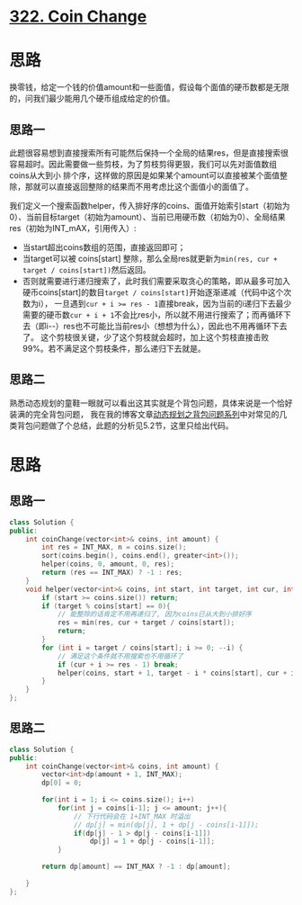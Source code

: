 # [322. Coin Change](https://leetcode.com/problems/coin-change/)

# 思路
换零钱，给定一个钱的价值amount和一些面值，假设每个面值的硬币数都是无限的，问我们最少能用几个硬币组成给定的价值。

## 思路一
此题很容易想到直接搜索所有可能然后保持一个全局的结果res，但是直接搜索很容易超时。因此需要做一些剪枝，为了剪枝剪得更狠，我们可以先对面值数组coins从大到小
排个序，这样做的原因是如果某个amount可以直接被某个面值整除，那就可以直接返回整除的结果而不用考虑比这个面值小的面值了。

我们定义一个搜索函数helper，传入排好序的coins、面值开始索引start（初始为0）、当前目标target（初始为amount）、当前已用硬币数（初始为0）、全局结果res（初始为INT_mAX，引用传入）:
* 当start超出coins数组的范围，直接返回即可；
* 当target可以被 coins[start] 整除，那么全局res就更新为`min(res, cur + target / coins[start])`然后返回。
* 否则就需要进行递归搜索了，此时我们需要采取贪心的策略，即从最多可加入硬币coins[start]的数目`target / coins[start]`开始逐渐递减（代码中这个次数为i），
一旦遇到`cur + i >= res - 1`直接break，因为当前的i递归下去最少需要的硬币数`cur + i + 1`不会比res小，所以就不用进行搜索了；而再循环下去（即i--）res也不可能比当前res小（想想为什么），因此也不用再循环下去了。
这个剪枝很关键，少了这个剪枝就会超时，加上这个剪枝直接击败99%。若不满足这个剪枝条件，那么递归下去就是。

## 思路二
熟悉动态规划的童鞋一眼就可以看出这其实就是个背包问题，具体来说是一个恰好装满的完全背包问题，
我在我的博客文章[动态规划之背包问题系列](https://tangshusen.me/2019/11/24/knapsack-problem/)中对常见的几类背包问题做了个总结，此题的分析见5.2节，这里只给出代码。



# 思路
## 思路一
``` C++
class Solution {
public:
    int coinChange(vector<int>& coins, int amount) {
        int res = INT_MAX, n = coins.size();
        sort(coins.begin(), coins.end(), greater<int>());
        helper(coins, 0, amount, 0, res);
        return (res == INT_MAX) ? -1 : res;
    }
    void helper(vector<int>& coins, int start, int target, int cur, int& res) {
        if (start >= coins.size()) return;
        if (target % coins[start] == 0){
            // 能整除的话肯定不用再递归了, 因为coins已从大到小排好序
            res = min(res, cur + target / coins[start]);
            return;
        }
        for (int i = target / coins[start]; i >= 0; --i) {
            // 满足这个条件就不用搜索也不用循环了
            if (cur + i >= res - 1) break;
            helper(coins, start + 1, target - i * coins[start], cur + i, res);
        }
    }
};
```

## 思路二
``` C++
class Solution {
public:
    int coinChange(vector<int>& coins, int amount) {
        vector<int>dp(amount + 1, INT_MAX);
        dp[0] = 0;
        
        for(int i = 1; i <= coins.size(); i++)
            for(int j = coins[i-1]; j <= amount; j++){
                // 下行代码会在 1+INT_MAX 时溢出
                // dp[j] = min(dp[j], 1 + dp[j - coins[i-1]]);
                if(dp[j] - 1 > dp[j - coins[i-1]])
                    dp[j] = 1 + dp[j - coins[i-1]];   
            }
        
        return dp[amount] == INT_MAX ? -1 : dp[amount];
            
    }
};
```
